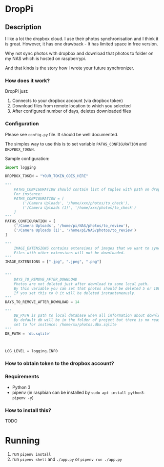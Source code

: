 # DropPi

## Description

I like a lot the dropbox cloud. I use their photos synchronisation and I think it is great.
However, it has one drawback - It has limited space in free version.

Why not sync photos with dropbox and download that photos to folder on my NAS which is hosted on raspberrypi. 

And that kinds is the story how I wrote your future synchronizer. 


### How does it work?

DropPi just:
1. Connects to your dropbox account (via dropbox token)
2. Download files from remote location to which you selected
3. After configured number of days, deletes downloaded files


### Configuration

Please see `config.py` file. It should be well documented.

The simples way to use this is to set variable `PATHS_CONFIGURATION` and `DROPBOX_TOKEN`. 

Sample configuration:
```py
import logging

DROPBOX_TOKEN = "YOUR_TOKEN_GOES_HERE" 

"""
    PATHS_CONFIGURATION should contain list of tuples with path on dropbox remote folder and local folder
    For instance:
    PATHS_CONFIGURATION = [
        ('/Camera Uploads', '/home/xxx/photos/to_check'),
        ('/Camera Uploads (1)', '/home/xxx/photos/to_check')
    ]
"""
PATHS_CONFIGURATION = [
    ('/Camera Uploads', '/home/pi/NAS/photos/to_review'),
    ('/Camera Uploads (1)', '/home/pi/NAS/photos/to_review')
]

"""
    IMAGE_EXTENSIONS contains extensions of images that we want to synchronize. 
    Files with other extensions will not be downloaded.  
"""
IMAGE_EXTENSIONS = [".jpg", ".jpeg", ".png"]


"""
    DAYS_TO_REMOVE_AFTER_DOWNLOAD 
    Photos are not deleted just after download to some local path. 
    By this variable you can set that photos should be deleted 5 or 100 days after file download.
    If you set this to 0 it will be deleted instantaneously.
"""
DAYS_TO_REMOVE_AFTER_DOWNLOAD = 14

"""
    DB_PATH is path to local database when all information about downloaded files are stored in.
    By default db will be in the folder of project but there is no reason why this could not be 
    set to for instance: /home/xx/photos.dbx.sqlite
"""
DB_PATH = 'db.sqlite'



LOG_LEVEL = logging.INFO


```


### How to obtain token to the dropbox account?

### Requirements

* Python 3
* pipenv (in raspbian can be installed by `sudo apt install python3-pipenv -y`)

### How to install this?

TODO

# Running

1. run `pipenv install`
2. run `pipenv shell` and `./app.py` or `pipenv run ./app.py`

